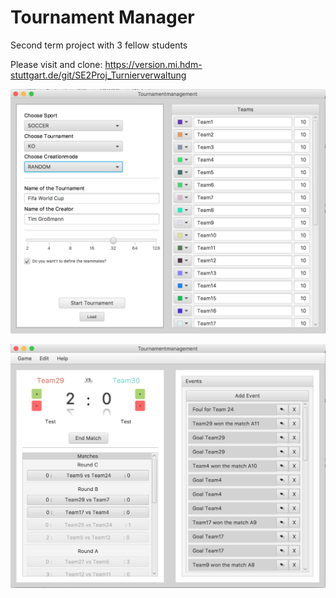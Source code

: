 # Tournament Manager
Second term project with 3 fellow students

Please visit and clone: https://version.mi.hdm-stuttgart.de/git/SE2Proj_Turnierverwaltung

![alt tag](https://github.com/timgrossmann/tournamentManager/blob/master/Screenshots/Screen%20Shot%202016-01-30%20at%2013.17.29.png)

![alt tag](https://github.com/timgrossmann/tournamentManager/blob/master/Screenshots/Screen%20Shot%202016-01-30%20at%2013.18.52.png)
